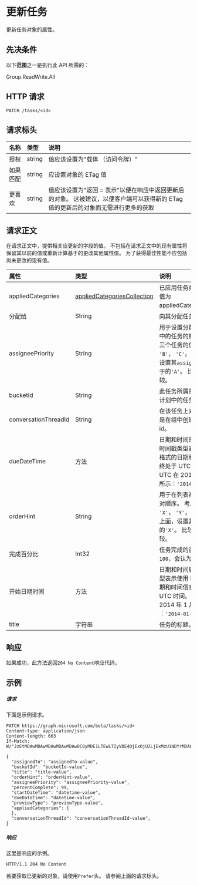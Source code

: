 # <a name="update-task"></a>更新任务

更新任务对象的属性。
## <a name="prerequisites"></a>先决条件
以下**范围**之一是执行此 API 所需的︰
 
Group.ReadWrite.All

## <a name="http-request"></a>HTTP 请求
<!-- { "blockType": "ignored" } -->
```http
PATCH /tasks/<id>

```
## <a name="request-headers"></a>请求标头
| 名称       | 类型 | 说明|
|:-----------|:------|:----------|
| 授权  | string  | 值应该设置为"载体 （访问令牌）"|
| 如果匹配 | string | 应设置对象的 ETag 值 |
| 更喜欢 | string | 值应该设置为"返回 = 表示"以便在响应中返回更新后的对象。 这被建议，以便客户端可以获得新的 ETag 值的更新后的对象而无需进行更多的获取 |

## <a name="request-body"></a>请求正文
在请求正文中，提供相关应更新的字段的值。 不包括在请求正文中的现有属性将保留其以前的值或重新计算基于的更改其他属性值。 为了获得最佳性能不应包括尚未更改的现有值。

| 属性     | 类型   |说明|
|:---------------|:--------|:----------|
|appliedCategories|[appliedCategoriesCollection](../resources/appliedcategoriescollection.md)|已应用任务类别。 请参阅可能的值为 appliedCategoriesCollection。 |
|分配给|String|向其分配任务的用户 id。|
|assigneePriority|String|用于设置分配给用户在列表视图中的任务的相对优先顺序。 考虑三个任务的优先级顺序︰ `'A'`， `'B'`， `'C'`。 移动`'B'`在最上面，设置其`assignneePriority`为小于的`'A'`。 比较是序号字符串比较。|
|bucketId|String|此任务所属的桶 id。 桶需处于计划中的任务。|
|conversationThreadId|String|在该任务上对话的线程 id。 这是在组中创建会话线程对象的 id。|
|dueDateTime|方法|日期和时间的任务的截止日期。 时间戳类型表示使用 ISO 8601 格式的日期和时间信息，并且始终处于 UTC 时间。 例如，午夜 UTC 在 2014 年 1 月 1，如下所示︰`'2014-01-01T00:00:00Z'`|
|orderHint|String|用于在列表视图中设置任务的相对顺序。 考虑三个任务的顺序︰ `'X'`， `'Y'`， `'Z'`。 移动`'Y'`在最上面，设置其`orderHint`为小于的`'X'`。 比较是序号字符串比较。|
|完成百分比|Int32|任务完成的百分比。 当设置为`100`，会认为任务已完成。|
|开始日期时间|方法|日期和时间启动任务。 时间戳类型表示使用 ISO 8601 格式的日期和时间信息，并且始终处于 UTC 时间。 例如，午夜 UTC 在 2014 年 1 月 1，如下所示︰`'2014-01-01T00:00:00Z'`|
|title|字符串|任务的标题。|

## <a name="response"></a>响应
如果成功，此方法返回`204 No Content`响应代码。
## <a name="example"></a>示例
##### <a name="request"></a>请求
下面是示例请求。
<!-- {
  "blockType": "request",
  "name": "update_task"
}-->
```http
PATCH https://graph.microsoft.com/beta/tasks/<id>
Content-type: application/json
Content-length: 663
If-Match: W/"JzEtMDAwMDAwMDAwMDAwMDAwOC8yMDE1LTEwLTIyVDE4OjExOjU2LjExMzU1NDYrMDA6MDAn"

{
  "assignedTo": "assignedTo-value",
  "bucketId": "bucketId-value",
  "title": "title-value",
  "orderHint": "orderHint-value",
  "assigneePriority": "assigneePriority-value",
  "percentComplete": 99,
  "startDateTime": "datetime-value",
  "dueDateTime": "datetime-value",
  "previewType": "previewType-value",
  "appliedCategories": {
  },
  "conversationThreadId": "conversationThreadId-value",
}
```
##### <a name="response"></a>响应
这里是响应的示例。
<!-- {
  "blockType": "response",
  "truncated": true,
  "@odata.type": "microsoft.graph.task"
} -->
```http
HTTP/1.1 204 No Content
```
若要获取已更新的对象，请使用`Prefer`头。 请参阅上面的请求标头。
<!-- uuid: 8fcb5dbc-d5aa-4681-8e31-b001d5168d79
2015-10-25 14:57:30 UTC -->
<!-- {
  "type": "#page.annotation",
  "description": "Update task",
  "keywords": "",
  "section": "documentation",
  "tocPath": ""
}-->